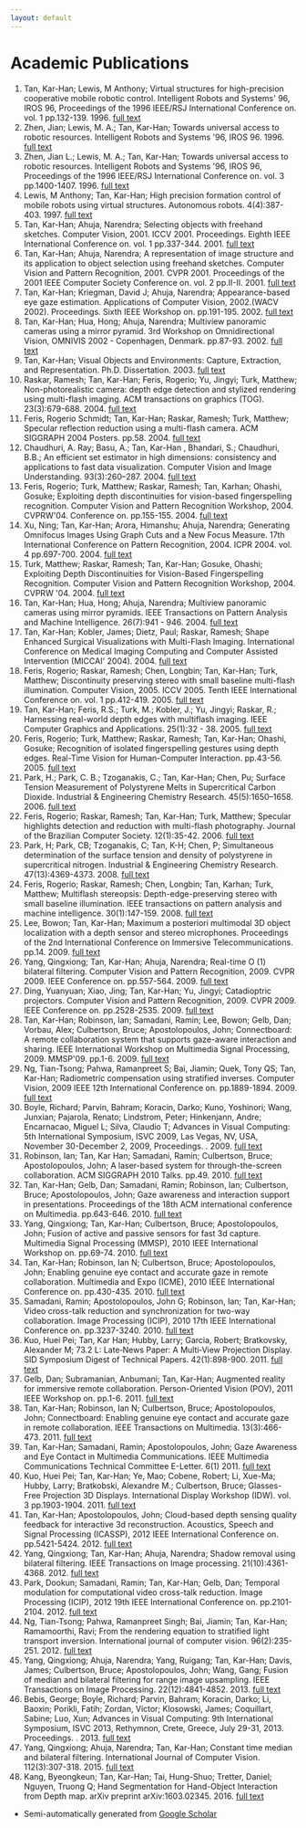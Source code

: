 ```yaml
---
layout: default
---
```


# Academic Publications

1.  Tan, Kar-Han; Lewis, M Anthony;  Virtual structures for high-precision cooperative mobile robotic control. Intelligent Robots and Systems' 96, IROS 96, Proceedings of the 1996 IEEE/RSJ International Conference on. vol. 1 pp.132-139. 1996. [full text](/Publications/KarHanTan1996Virtual.pdf)
1.  Zhen, Jian; Lewis, M. A.; Tan, Kar-Han;  Towards universal access to robotic resources. Intelligent Robots and Systems '96, IROS 96.  1996. [full text](/Publications/KarHanTan1996Towards.pdf)
1.  Zhen, Jian L.; Lewis, M. A.; Tan, Kar-Han;  Towards universal access to robotic resources. Intelligent Robots and Systems '96, IROS 96, Proceedings of the 1996 IEEE/RSJ International Conference on. vol. 3 pp.1400-1407. 1996. [full text](/Publications/KarHanTan1996Towards.pdf)
1.  Lewis, M Anthony; Tan, Kar-Han;  High precision formation control of mobile robots using virtual structures. Autonomous robots. 4(4):387-403. 1997. [full text](/Publications/KarHanTan1997High.pdf)
1.  Tan, Kar-Han; Ahuja, Narendra;  Selecting objects with freehand sketches. Computer Vision, 2001. ICCV 2001. Proceedings. Eighth IEEE International Conference on. vol. 1 pp.337-344. 2001. [full text](/Publications/KarHanTan2001Selecting.pdf)
1.  Tan, Kar-Han; Ahuja, Narendra;  A representation of image structure and its application to object selection using freehand sketches. Computer Vision and Pattern Recognition, 2001. CVPR 2001. Proceedings of the 2001 IEEE Computer Society Conference on. vol. 2 pp.II-II. 2001. [full text](/Publications/KarHanTan2001A.pdf)
1.  Tan, Kar-Han; Kriegman, David J; Ahuja, Narendra;  Appearance-based eye gaze estimation. Applications of Computer Vision, 2002.(WACV 2002). Proceedings. Sixth IEEE Workshop on. pp.191-195. 2002. [full text](/Publications/KarHanTan2002Appearance-based.pdf)
1.  Tan, Kar-Han; Hua, Hong; Ahuja, Narendra;  Multiview panoramic cameras using a mirror pyramid. 3rd Workshop on Omnidirectional Vision, OMNIVIS 2002 - Copenhagen, Denmark. pp.87-93. 2002. [full text](/Publications/KarHanTan2002Multiview.pdf)
1.  Tan, Kar-Han;  Visual Objects and Environments: Capture, Extraction, and Representation. Ph.D. Dissertation. 2003. [full text](/Publications/KarHanTan2003Visual.pdf)
1.  Raskar, Ramesh; Tan, Kar-Han; Feris, Rogerio; Yu, Jingyi; Turk, Matthew;  Non-photorealistic camera: depth edge detection and stylized rendering using multi-flash imaging. ACM transactions on graphics (TOG). 23(3):679-688. 2004. [full text](/Publications/KarHanTan2004Non-photorealistic.pdf)
1.  Feris, Rogerio Schmidt; Tan, Kar-Han; Raskar, Ramesh; Turk, Matthew;  Specular reflection reduction using a multi-flash camera. ACM SIGGRAPH 2004 Posters. pp.58. 2004. [full text](/Publications/KarHanTan2004Specular.pdf)
1.  Chaudhuri, A. Ray; Basu, A.; Tan, Kar-Han , Bhandari, S.; Chaudhuri, B.B.;  An efficient set estimator in high dimensions: consistency and applications to fast data visualization. Computer Vision and Image Understanding. 93(3):260–287. 2004. [full text](/Publications/KarHanTan2004An.pdf)
1.  Feris, Rogerio; Turk, Matthew; Raskar, Ramesh; Tan, Karhan; Ohashi, Gosuke;  Exploiting depth discontinuities for vision-based fingerspelling recognition. Computer Vision and Pattern Recognition Workshop, 2004. CVPRW'04. Conference on. pp.155-155. 2004. [full text](/Publications/KarHanTan2004Exploiting.pdf)
1.  Xu, Ning; Tan, Kar-Han; Arora, Himanshu; Ahuja, Narendra;  Generating Omnifocus Images Using Graph Cuts and a New Focus Measure. 17th International Conference on Pattern Recognition, 2004. ICPR 2004. vol. 4 pp.697-700. 2004. [full text](/Publications/KarHanTan2004Generating.pdf)
1.  Turk, Matthew; Raskar, Ramesh; Tan, Kar-Han; Gosuke, Ohashi;  Exploiting Depth Discontinuities for Vision-Based Fingerspelling Recognition. Computer Vision and Pattern Recognition Workshop, 2004. CVPRW '04.  2004. [full text](/Publications/KarHanTan2004Exploiting.pdf)
1.  Tan, Kar-Han; Hua, Hong; Ahuja, Narendra;  Multiview panoramic cameras using mirror pyramids. IEEE Transactions on Pattern Analysis and Machine Intelligence. 26(7):941 - 946. 2004. [full text](/Publications/KarHanTan2004Multiview.pdf)
1.  Tan, Kar-Han; Kobler, James; Dietz, Paul; Raskar, Ramesh;  Shape Enhanced Surgical Visualizations with Multi-Flash Imaging. International Conference on Medical Imaging Computing and Computer Assisted Intervention (MICCAI' 2004).  2004. [full text](/Publications/KarHanTan2004Shape.pdf)
1.  Feris, Rogerio; Raskar, Ramesh; Chen, Longbin; Tan, Kar-Han; Turk, Matthew;  Discontinuity preserving stereo with small baseline multi-flash illumination. Computer Vision, 2005. ICCV 2005. Tenth IEEE International Conference on. vol. 1 pp.412-419. 2005. [full text](/Publications/KarHanTan2005Discontinuity.pdf)
1.  Tan, Kar-Han; Feris, R.S.; Turk, M.; Kobler, J.; Yu, Jingyi; Raskar, R.;  Harnessing real-world depth edges with multiflash imaging. IEEE Computer Graphics and Applications. 25(1):32 - 38. 2005. [full text](/Publications/KarHanTan2005Harnessing.pdf)
1.  Feris, Rogerio; Turk, Matthew; Raskar, Ramesh; Tan, Kar-Han; Ohashi, Gosuke;  Recognition of isolated fingerspelling gestures using depth edges. Real-Time Vision for Human-Computer Interaction. pp.43-56. 2005. [full text](/Publications/KarHanTan2005Recognition.pdf)
1.  Park, H.; Park, C. B.; Tzoganakis, C.; Tan, Kar-Han; Chen, Pu;  Surface Tension Measurement of Polystyrene Melts in Supercritical Carbon Dioxide. Industrial & Engineering Chemistry Research. 45(5):1650–1658. 2006. [full text](/Publications/KarHanTan2006Surface.pdf)
1.  Feris, Rogerio; Raskar, Ramesh; Tan, Kar-Han; Turk, Matthew;  Specular highlights detection and reduction with multi-flash photography. Journal of the Brazilian Computer Society. 12(1):35-42. 2006. [full text](/Publications/KarHanTan2006Specular.pdf)
1.  Park, H; Park, CB; Tzoganakis, C; Tan, K-H; Chen, P;  Simultaneous determination of the surface tension and density of polystyrene in supercritical nitrogen. Industrial & Engineering Chemistry Research. 47(13):4369-4373. 2008. [full text](/Publications/KarHanTan2008Simultaneous.pdf)
1.  Feris, Rogerio; Raskar, Ramesh; Chen, Longbin; Tan, Karhan; Turk, Matthew;  Multiflash stereopsis: Depth-edge-preserving stereo with small baseline illumination. IEEE transactions on pattern analysis and machine intelligence. 30(1):147-159. 2008. [full text](/Publications/KarHanTan2008Multiflash.pdf)
1.  Lee, Bowon; Tan, Kar-Han;  Maximum a posteriori multimodal 3D object localization with a depth sensor and stereo microphones. Proceedings of the 2nd International Conference on Immersive Telecommunications. pp.14. 2009. [full text](/Publications/KarHanTan2009Maximum.pdf)
1.  Yang, Qingxiong; Tan, Kar-Han; Ahuja, Narendra;  Real-time O (1) bilateral filtering. Computer Vision and Pattern Recognition, 2009. CVPR 2009. IEEE Conference on. pp.557-564. 2009. [full text](/Publications/KarHanTan2009Real-time.pdf)
1.  Ding, Yuanyuan; Xiao, Jing; Tan, Kar-Han; Yu, Jingyi;  Catadioptric projectors. Computer Vision and Pattern Recognition, 2009. CVPR 2009. IEEE Conference on. pp.2528-2535. 2009. [full text](/Publications/KarHanTan2009Catadioptric.pdf)
1.  Tan, Kar-Han; Robinson, Ian; Samadani, Ramin; Lee, Bowon; Gelb, Dan; Vorbau, Alex; Culbertson, Bruce; Apostolopoulos, John;  Connectboard: A remote collaboration system that supports gaze-aware interaction and sharing. IEEE International Workshop on Multimedia Signal Processing, 2009. MMSP'09. pp.1-6. 2009. [full text](/Publications/KarHanTan2009Connectboard.pdf)
1.  Ng, Tian-Tsong; Pahwa, Ramanpreet S; Bai, Jiamin; Quek, Tony QS; Tan, Kar-Han;  Radiometric compensation using stratified inverses. Computer Vision, 2009 IEEE 12th International Conference on. pp.1889-1894. 2009. [full text](/Publications/KarHanTan2009Radiometric.pdf)
1.  Boyle, Richard; Parvin, Bahram; Koracin, Darko; Kuno, Yoshinori; Wang, Junxian; Pajarola, Renato; Lindstrom, Peter; Hinkenjann, Andre; Encarnacao, Miguel L; Silva, Claudio T;  Advances in Visual Computing: 5th International Symposium, ISVC 2009, Las Vegas, NV, USA, November 30-December 2, 2009, Proceedings. .  2009. [full text](/Publications/KarHanTan2009Advances.pdf)
1.  Robinson, Ian; Tan, Kar Han; Samadani, Ramin; Culbertson, Bruce; Apostolopoulos, John;  A laser-based system for through-the-screen collaboration. ACM SIGGRAPH 2010 Talks. pp.49. 2010. [full text](/Publications/KarHanTan2010A.pdf)
1.  Tan, Kar-Han; Gelb, Dan; Samadani, Ramin; Robinson, Ian; Culbertson, Bruce; Apostolopoulos, John;  Gaze awareness and interaction support in presentations. Proceedings of the 18th ACM international conference on Multimedia. pp.643-646. 2010. [full text](/Publications/KarHanTan2010Gaze.pdf)
1.  Yang, Qingxiong; Tan, Kar-Han; Culbertson, Bruce; Apostolopoulos, John;  Fusion of active and passive sensors for fast 3d capture. Multimedia Signal Processing (MMSP), 2010 IEEE International Workshop on. pp.69-74. 2010. [full text](/Publications/KarHanTan2010Fusion.pdf)
1.  Tan, Kar-Han; Robinson, Ian N; Culbertson, Bruce; Apostolopoulos, John;  Enabling genuine eye contact and accurate gaze in remote collaboration. Multimedia and Expo (ICME), 2010 IEEE International Conference on. pp.430-435. 2010. [full text](/Publications/KarHanTan2010Enabling.pdf)
1.  Samadani, Ramin; Apostolopoulos, John G; Robinson, Ian; Tan, Kar-Han;  Video cross-talk reduction and synchronization for two-way collaboration. Image Processing (ICIP), 2010 17th IEEE International Conference on. pp.3237-3240. 2010. [full text](/Publications/KarHanTan2010Video.pdf)
1.  Kuo, Huei Pei; Tan, Kar Han; Hubby, Larry; Garcia, Robert; Bratkovsky, Alexander M;  73.2 L: Late‐News Paper: A Multi‐View Projection Display. SID Symposium Digest of Technical Papers. 42(1):898-900. 2011. [full text](/Publications/KarHanTan2011A.pdf)
1.  Gelb, Dan; Subramanian, Anbumani; Tan, Kar-Han;  Augmented reality for immersive remote collaboration. Person-Oriented Vision (POV), 2011 IEEE Workshop on. pp.1-6. 2011. [full text](/Publications/KarHanTan2011Augmented.pdf)
1.  Tan, Kar-Han; Robinson, Ian N; Culbertson, Bruce; Apostolopoulos, John;  Connectboard: Enabling genuine eye contact and accurate gaze in remote collaboration. IEEE Transactions on Multimedia. 13(3):466-473. 2011. [full text](/Publications/KarHanTan2011Connectboard.pdf)
1.  Tan, Kar-Han; Samadani, Ramin; Apostolopoulos, John;  Gaze Awareness and Eye Contact in Multimedia Communications. IEEE Multimedia Communications Technical Committee E-Letter. 6(1) 2011. [full text](/Publications/KarHanTan2011Gaze.pdf)
1.  Kuo, Huei Pei; Tan, Kar-Han; Ye, Mao; Cobene, Robert; Li, Xue-Ma; Hubby, Larry; Bratkobski, Alexandre M.; Culbertson, Bruce;  Glasses-Free Projection 3D Displays. International Display Workshop (IDW). vol. 3 pp.1903-1904. 2011. [full text](/Publications/KarHanTan2011Glasses-Free.pdf)
1.  Tan, Kar-Han; Apostolopoulos, John;  Cloud-based depth sensing quality feedback for interactive 3d reconstruction. Acoustics, Speech and Signal Processing (ICASSP), 2012 IEEE International Conference on. pp.5421-5424. 2012. [full text](/Publications/KarHanTan2012Cloud-based.pdf)
1.  Yang, Qingxiong; Tan, Kar-Han; Ahuja, Narendra;  Shadow removal using bilateral filtering. IEEE Transactions on Image processing. 21(10):4361-4368. 2012. [full text](/Publications/KarHanTan2012Shadow.pdf)
1.  Park, Dookun; Samadani, Ramin; Tan, Kar-Han; Gelb, Dan;  Temporal modulation for computational video cross-talk reduction. Image Processing (ICIP), 2012 19th IEEE International Conference on. pp.2101-2104. 2012. [full text](/Publications/KarHanTan2012Temporal.pdf)
1.  Ng, Tian-Tsong; Pahwa, Ramanpreet Singh; Bai, Jiamin; Tan, Kar-Han; Ramamoorthi, Ravi;  From the rendering equation to stratified light transport inversion. International journal of computer vision. 96(2):235-251. 2012. [full text](/Publications/KarHanTan2012From.pdf)
1.  Yang, Qingxiong; Ahuja, Narendra; Yang, Ruigang; Tan, Kar-Han; Davis, James; Culbertson, Bruce; Apostolopoulos, John; Wang, Gang;  Fusion of median and bilateral filtering for range image upsampling. IEEE Transactions on Image Processing. 22(12):4841-4852. 2013. [full text](/Publications/KarHanTan2013Fusion.pdf)
1.  Bebis, George; Boyle, Richard; Parvin, Bahram; Koracin, Darko; Li, Baoxin; Porikli, Fatih; Zordan, Victor; Klosowski, James; Coquillart, Sabine; Luo, Xun;  Advances in Visual Computing: 9th International Symposium, ISVC 2013, Rethymnon, Crete, Greece, July 29-31, 2013. Proceedings. .  2013. [full text](/Publications/KarHanTan2013Advances.pdf)
1.  Yang, Qingxiong; Ahuja, Narendra; Tan, Kar-Han;  Constant time median and bilateral filtering. International Journal of Computer Vision. 112(3):307-318. 2015. [full text](/Publications/KarHanTan2015Constant.pdf)
1.  Kang, Byeongkeun; Tan, Kar-Han; Tai, Hung-Shuo; Tretter, Daniel; Nguyen, Truong Q;  Hand Segmentation for Hand-Object Interaction from Depth map. arXiv preprint arXiv:1603.02345.  2016. [full text](/Publications/KarHanTan2016Hand.pdf)

* Semi-automatically generated from [Google Scholar](https://scholar.google.com/citations?hl=en&user=Fz17zgcAAAAJ)
